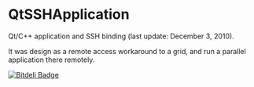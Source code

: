 QtSSHApplication
================

Qt/C++ application and SSH binding (last update: December 3, 2010).

It was design as a remote access workaround to a grid, and run a parallel application there remotely.


[![Bitdeli Badge](https://d2weczhvl823v0.cloudfront.net/morteza/qtsshapplication/trend.png)](https://bitdeli.com/free "Bitdeli Badge")

